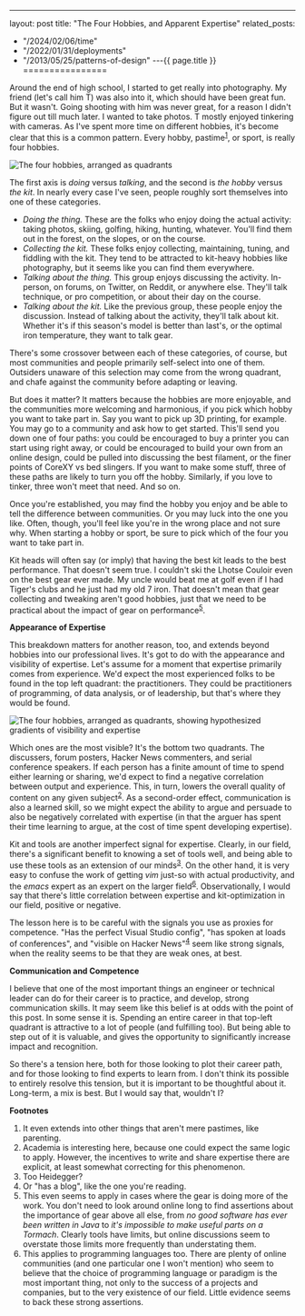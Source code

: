 ---
layout: post
title: "The Four Hobbies, and Apparent Expertise"
related_posts:
  - "/2024/02/06/time"
  - "/2022/01/31/deployments"
  - "/2013/05/25/patterns-of-design"
---{{ page.title }}
================

<p class="meta"></p>


<script>
  MathJax = {
    tex: {inlineMath: [['$', '$'], ['\\(', '\\)']]}
  };
</script>
<script id="MathJax-script" async src="https://cdn.jsdelivr.net/npm/mathjax@3/es5/tex-mml-chtml.js"></script>

Around the end of high school, I started to get really into photography. My friend (let's call him T) was also into it, which should have been great fun. But it wasn't. Going shooting with him was never great, for a reason I didn't figure out till much later. I wanted to take photos. T mostly enjoyed tinkering with cameras. As I've spent more time on different hobbies, it's become clear that this is a common pattern. Every hobby, pastime<sup>[1](#foot1)</sup>, or sport, is really four hobbies.

![The four hobbies, arranged as quadrants](/blog/images/four_hobbies.png)

The first axis is *doing* versus *talking*, and the second is *the hobby* versus *the kit*. In nearly every case I've seen, people roughly sort themselves into one of these categories.

* *Doing the thing.* These are the folks who enjoy doing the actual activity: taking photos, skiing, golfing, hiking, hunting, whatever. You'll find them out in the forest, on the slopes, or on the course.
* *Collecting the kit.* These folks enjoy collecting, maintaining, tuning, and fiddling with the kit. They tend to be attracted to kit-heavy hobbies like photography, but it seems like you can find them everywhere.
* *Talking about the thing.* This group enjoys discussing the activity. In-person, on forums, on Twitter, on Reddit, or anywhere else. They'll talk technique, or pro competition, or about their day on the course.
* *Talking about the kit.* Like the previous group, these people enjoy the discussion. Instead of talking about the activity, they'll talk about kit. Whether it's if this season's model is better than last's, or the optimal iron temperature, they want to talk gear.

There's some crossover between each of these categories, of course, but most communities and people primarily self-select into one of them. Outsiders unaware of this selection may come from the wrong quadrant, and chafe against the community before adapting or leaving.

But does it matter? It matters because the hobbies are more enjoyable, and the communities more welcoming and harmonious, if you pick which hobby you want to take part in. Say you want to pick up 3D printing, for example. You may go to a community and ask how to get started. This'll send you down one of four paths: you could be encouraged to buy a printer you can start using right away, or could be encouraged to build your own from an online design, could be pulled into discussing the best filament, or the finer points of CoreXY vs bed slingers. If you want to make some stuff, three of these paths are likely to turn you off the hobby. Similarly, if you love to tinker, three won't meet that need. And so on.

Once you're established, you may find the hobby you enjoy and be able to tell the difference between communities. Or you may luck into the one you like. Often, though, you'll feel like you're in the wrong place and not sure why. When starting a hobby or sport, be sure to pick which of the four you want to take part in.

Kit heads will often say (or imply) that having the best kit leads to the best performance. That doesn't seem true. I couldn't ski the Lhotse Couloir even on the best gear ever made. My uncle would beat me at golf even if I had Tiger's clubs and he just had my old 7 iron. That doesn't mean that gear collecting and tweaking aren't good hobbies, just that we need to be practical about the impact of gear on performance<sup>[5](#foot5)</sup>.

**Appearance of Expertise**

This breakdown matters for another reason, too, and extends beyond hobbies into our professional lives. It's got to do with the appearance and visibility of expertise. Let's assume for a moment that expertise primarily comes from experience. We'd expect the most experienced folks to be found in the top left quadrant: the practitioners. They could be practitioners of programming, of data analysis, or of leadership, but that's where they would be found.

![The four hobbies, arranged as quadrants, showing hypothesized gradients of visibility and expertise](/blog/images/four_hobbies_gradient.png)

Which ones are the most visible? It's the bottom two quadrants. The discussers, forum posters, Hacker News commenters, and serial conference speakers. If each person has a finite amount of time to spend either learning or sharing, we'd expect to find a negative correlation between output and experience. This, in turn, lowers the overall quality of content on any given subject<sup>[2](#foot2)</sup>. As a second-order effect, communication is also a learned skill, so we might expect the ability to argue and persuade to also be negatively correlated with expertise (in that the arguer has spent their time learning to argue, at the cost of time spent developing expertise).

Kit and tools are another imperfect signal for expertise. Clearly, in our field, there's a significant benefit to knowing a set of tools well, and being able to use these tools as an extension of our minds<sup>[3](#foot3)</sup>. On the other hand, it is very easy to confuse the work of getting *vim* just-so with actual productivity, and the *emacs* expert as an expert on the larger field<sup>[6](#foot6)</sup>. Observationally, I would say that there's little correlation between expertise and kit-optimization in our field, positive or negative.

The lesson here is to be careful with the signals you use as proxies for competence. "Has the perfect Visual Studio config", "has spoken at loads of conferences", and "visible on Hacker News"<sup>[4](#foot4)</sup> seem like strong signals, when the reality seems to be that they are weak ones, at best.

**Communication and Competence**

I believe that one of the most important things an engineer or technical leader can do for their career is to practice, and develop, strong communication skills. It may seem like this belief is at odds with the point of this post. In some sense it is. Spending an entire career in that top-left quadrant is attractive to a lot of people (and fulfilling too). But being able to step out of it is valuable, and gives the opportunity to significantly increase impact and recognition. 

So there's a tension here, both for those looking to plot their career path, and for those looking to find experts to learn from. I don't think its possible to entirely resolve this tension, but it is important to be thoughtful about it. Long-term, a mix is best. But I would say that, wouldn't I?

**Footnotes**

1. <a name="foot1"></a> It even extends into other things that aren't mere pastimes, like parenting.
1. <a name="foot2"></a> Academia is interesting here, because one could expect the same logic to apply. However, the incentives to write and share expertise there are explicit, at least somewhat correcting for this phenomenon. 
1. <a name="foot3"></a> Too Heidegger?
1. <a name="foot4"></a> Or "has a blog", like the one you're reading.
1. <a name="foot5"></a> This even seems to apply in cases where the gear is doing more of the work. You don't need to look around online long to find assertions about the importance of gear above all else, from *no good software has ever been written in Java* to *it's impossible to make useful parts on a Tormach*. Clearly tools have limits, but online discussions seem to overstate those limits more frequently than understating them.
1. <a name="foot6"></a> This applies to programming languages too. There are plenty of online communities (and one particular one I won't mention) who seem to believe that the choice of programming language or paradigm is the most important thing, not only to the success of a projects and companies, but to the very existence of our field. Little evidence seems to back these strong assertions.